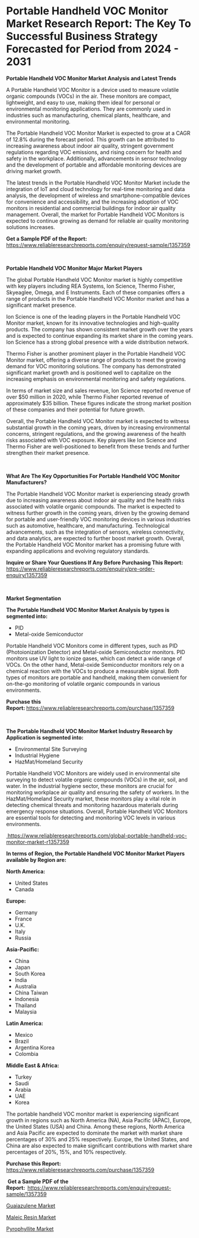<p><h1>Portable Handheld VOC Monitor Market Research Report: The Key To Successful Business Strategy Forecasted for Period from 2024 - 2031</h1></p><p><strong>Portable Handheld VOC Monitor Market Analysis and Latest Trends</strong></p>
<p><p>A Portable Handheld VOC Monitor is a device used to measure volatile organic compounds (VOCs) in the air. These monitors are compact, lightweight, and easy to use, making them ideal for personal or environmental monitoring applications. They are commonly used in industries such as manufacturing, chemical plants, healthcare, and environmental monitoring.</p><p>The Portable Handheld VOC Monitor Market is expected to grow at a CAGR of 12.8% during the forecast period. This growth can be attributed to increasing awareness about indoor air quality, stringent government regulations regarding VOC emissions, and rising concern for health and safety in the workplace. Additionally, advancements in sensor technology and the development of portable and affordable monitoring devices are driving market growth.</p><p>The latest trends in the Portable Handheld VOC Monitor Market include the integration of IoT and cloud technology for real-time monitoring and data analysis, the development of wireless and smartphone-compatible devices for convenience and accessibility, and the increasing adoption of VOC monitors in residential and commercial buildings for indoor air quality management. Overall, the market for Portable Handheld VOC Monitors is expected to continue growing as demand for reliable air quality monitoring solutions increases.</p></p>
<p><strong>Get a Sample PDF of the Report:&nbsp;</strong> <a href="https://www.reliableresearchreports.com/enquiry/request-sample/1357359">https://www.reliableresearchreports.com/enquiry/request-sample/1357359</a></p>
<p>&nbsp;</p>
<p><strong>Portable Handheld VOC Monitor Major Market Players</strong></p>
<p><p>The global Portable Handheld VOC Monitor market is highly competitive with key players including REA Systems, Ion Science, Thermo Fisher, Skyeaglee, Omega, and E Instruments. Each of these companies offers a range of products in the Portable Handheld VOC Monitor market and has a significant market presence.</p><p>Ion Science is one of the leading players in the Portable Handheld VOC Monitor market, known for its innovative technologies and high-quality products. The company has shown consistent market growth over the years and is expected to continue expanding its market share in the coming years. Ion Science has a strong global presence with a wide distribution network.</p><p>Thermo Fisher is another prominent player in the Portable Handheld VOC Monitor market, offering a diverse range of products to meet the growing demand for VOC monitoring solutions. The company has demonstrated significant market growth and is positioned well to capitalize on the increasing emphasis on environmental monitoring and safety regulations.</p><p>In terms of market size and sales revenue, Ion Science reported revenue of over $50 million in 2020, while Thermo Fisher reported revenue of approximately $35 billion. These figures indicate the strong market position of these companies and their potential for future growth.</p><p>Overall, the Portable Handheld VOC Monitor market is expected to witness substantial growth in the coming years, driven by increasing environmental concerns, stringent regulations, and the growing awareness of the health risks associated with VOC exposure. Key players like Ion Science and Thermo Fisher are well-positioned to benefit from these trends and further strengthen their market presence.</p></p>
<p>&nbsp;</p>
<p><strong>What Are The Key Opportunities For Portable Handheld VOC Monitor Manufacturers?</strong></p>
<p><p>The Portable Handheld VOC Monitor market is experiencing steady growth due to increasing awareness about indoor air quality and the health risks associated with volatile organic compounds. The market is expected to witness further growth in the coming years, driven by the growing demand for portable and user-friendly VOC monitoring devices in various industries such as automotive, healthcare, and manufacturing. Technological advancements, such as the integration of sensors, wireless connectivity, and data analytics, are expected to further boost market growth. Overall, the Portable Handheld VOC Monitor market has a promising future with expanding applications and evolving regulatory standards.</p></p>
<p><strong>Inquire or Share Your Questions If Any Before Purchasing This Report:</strong> <a href="https://www.reliableresearchreports.com/enquiry/pre-order-enquiry/1357359">https://www.reliableresearchreports.com/enquiry/pre-order-enquiry/1357359</a></p>
<p>&nbsp;</p>
<p><strong>Market Segmentation</strong></p>
<p><strong>The Portable Handheld VOC Monitor Market Analysis by types is segmented into:</strong></p>
<p><ul><li>PID</li><li>Metal-oxide Semiconductor</li></ul></p>
<p><p>Portable Handheld VOC Monitors come in different types, such as PID (Photoionization Detector) and Metal-oxide Semiconductor monitors. PID monitors use UV light to ionize gases, which can detect a wide range of VOCs. On the other hand, Metal-oxide Semiconductor monitors rely on a chemical reaction with the VOCs to produce a measurable signal. Both types of monitors are portable and handheld, making them convenient for on-the-go monitoring of volatile organic compounds in various environments.</p></p>
<p><strong>Purchase this Report:&nbsp;</strong><a href="https://www.reliableresearchreports.com/purchase/1357359">https://www.reliableresearchreports.com/purchase/1357359</a></p>
<p>&nbsp;</p>
<p><strong>The Portable Handheld VOC Monitor Market Industry Research by Application is segmented into:</strong></p>
<p><ul><li>Environmental Site Surveying</li><li>Industrial Hygiene</li><li>HazMat/Homeland Security</li></ul></p>
<p><p>Portable Handheld VOC Monitors are widely used in environmental site surveying to detect volatile organic compounds (VOCs) in the air, soil, and water. In the industrial hygiene sector, these monitors are crucial for monitoring workplace air quality and ensuring the safety of workers. In the HazMat/Homeland Security market, these monitors play a vital role in detecting chemical threats and monitoring hazardous materials during emergency response situations. Overall, Portable Handheld VOC Monitors are essential tools for detecting and monitoring VOC levels in various environments.</p></p>
<p><a href="https://www.reliableresearchreports.com/global-portable-handheld-voc-monitor-market-r1357359">&nbsp;https://www.reliableresearchreports.com/global-portable-handheld-voc-monitor-market-r1357359</a></p>
<p><strong>In terms of Region, the Portable Handheld VOC Monitor Market Players available by Region are:</strong></p>
<p>
    <p> <strong> North America: </strong>
        <ul>
            <li>United States</li>
            <li>Canada</li>
        </ul>
        </p> 
    <p> <strong> Europe: </strong>
        <ul>
            <li>Germany</li>
            <li>France</li>
            <li>U.K.</li>
            <li>Italy</li>
            <li>Russia</li>
        </ul>
        </p> 
    <p> <strong> Asia-Pacific: </strong>
        <ul>
            <li>China</li>
            <li>Japan</li>
            <li>South Korea</li>
            <li>India</li>
            <li>Australia</li>
            <li>China Taiwan</li>
            <li>Indonesia</li>
            <li>Thailand</li>
            <li>Malaysia</li>
        </ul>
        </p> 
    <p> <strong> Latin America: </strong>
        <ul>
            <li>Mexico</li>
            <li>Brazil</li>
            <li>Argentina Korea</li>
            <li>Colombia</li>
        </ul>
        </p> 
    <p> <strong> Middle East & Africa: </strong>
        <ul>
            <li>Turkey</li>
            <li>Saudi</li>
            <li>Arabia</li>
            <li>UAE</li>
            <li>Korea</li>
        </ul>
    </p>
    </p>
<p><p>The portable handheld VOC monitor market is experiencing significant growth in regions such as North America (NA), Asia Pacific (APAC), Europe, the United States (USA) and China. Among these regions, North America and Asia Pacific are expected to dominate the market with market share percentages of 30% and 25% respectively. Europe, the United States, and China are also expected to make significant contributions with market share percentages of 20%, 15%, and 10% respectively.</p></p>
<p><strong>Purchase this Report: </strong><a href="https://www.reliableresearchreports.com/purchase/1357359">https://www.reliableresearchreports.com/purchase/1357359</a></p>
<p>&nbsp;<strong>Get a Sample PDF of the Report:&nbsp;&nbsp;</strong><a href="https://www.reliableresearchreports.com/enquiry/request-sample/1357359">https://www.reliableresearchreports.com/enquiry/request-sample/1357359</a></p>
<p><strong></strong></p>
<p><p><a href="https://www.linkedin.com/pulse/guaiazulene-market-goal-estimating-size-future-growth-potential-d1yle?trackingId=1BgmrHkAEgmw2wPvBzJO4A%3D%3D">Guaiazulene Market</a></p><p><a href="https://www.linkedin.com/pulse/maleic-resin-market-size-growing-forecasted-period-from-2024-qisee?trackingId=tEOLC6jtYaPWaZmGUsV6nw%3D%3D">Maleic Resin Market</a></p><p><a href="https://www.linkedin.com/pulse/pyrophyllite-market-challenges-opportunities-growth-drivers-aglge?trackingId=i7skz%2Fwq0Q4Wlqv44LZGJg%3D%3D">Pyrophyllite Market</a></p></p>